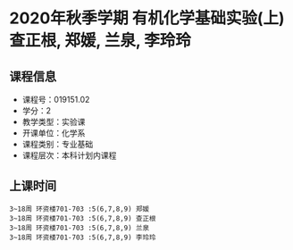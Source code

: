 # 2020年秋季学期 有机化学基础实验(上) 查正根, 郑媛, 兰泉, 李玲玲






## 课程信息

- 课程号：019151.02
- 学分：2
- 教学类型：实验课
- 开课单位：化学系
- 课程类别：专业基础
- 课程层次：本科计划内课程

## 上课时间

```
3~18周 环资楼701-703 :5(6,7,8,9) 郑媛
3~18周 环资楼701-703 :5(6,7,8,9) 查正根
3~18周 环资楼701-703 :5(6,7,8,9) 兰泉
3~18周 环资楼701-703 :5(6,7,8,9) 李玲玲
```

